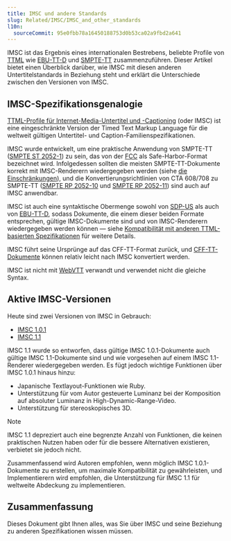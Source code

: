 ```yaml
---
title: IMSC und andere Standards
slug: Related/IMSC/IMSC_and_other_standards
l10n:
  sourceCommit: 95e0fbb78a16450188753d0b53ca02a9fbd2a641
---
```


IMSC ist das Ergebnis eines internationalen Bestrebens, beliebte Profile von [TTML](https://www.w3.org/TR/ttml/) wie [EBU-TT-D](https://tech.ebu.ch/publications/tech3380) und [SMPTE-TT](https://ieeexplore.ieee.org/stamp/stamp.jsp?arnumber=7291854) zusammenzuführen. Dieser Artikel bietet einen Überblick darüber, wie IMSC mit diesen anderen Untertitelstandards in Beziehung steht und erklärt die Unterschiede zwischen den Versionen von IMSC.

## IMSC-Spezifikationsgenalogie

[TTML-Profile für Internet-Media-Untertitel und -Captioning](https://w3c.github.io/imsc/imsc1/spec/ttml-ww-profiles.html) (oder IMSC) ist eine eingeschränkte Version der Timed Text Markup Language für die weltweit gültigen Untertitel- und Caption-Familienspezifikationen.

IMSC wurde entwickelt, um eine praktische Anwendung von SMPTE-TT ([SMPTE ST 2052-1](https://ieeexplore.ieee.org/stamp/stamp.jsp?arnumber=7291854)) zu sein, das von der [FCC](https://www.law.cornell.edu/cfr/text/47/79.103) als Safe-Harbor-Format bezeichnet wird. Infolgedessen sollten die meisten SMPTE-TT-Dokumente korrekt mit IMSC-Renderern wiedergegeben werden (siehe [die Einschränkungen](https://w3c.github.io/imsc/imsc1/spec/ttml-ww-profiles.html#smpte-tt-smpte-st-2052-1)), und die Konvertierungsrichtlinien von CTA 608/708 zu SMPTE-TT ([SMPTE RP 2052-10](https://ieeexplore.ieee.org/stamp/stamp.jsp?arnumber=7289645) und [SMPTE RP 2052-11](https://ieeexplore.ieee.org/stamp/stamp.jsp?arnumber=7290363)) sind auch auf IMSC anwendbar.

IMSC ist auch eine syntaktische Obermenge sowohl von [SDP-US](https://www.w3.org/TR/ttml10-sdp-us/) als auch von [EBU-TT-D](https://tech.ebu.ch/publications/tech3380), sodass Dokumente, die einem dieser beiden Formate entsprechen, gültige IMSC-Dokumente sind und von IMSC-Renderern wiedergegeben werden können — siehe [Kompatibilität mit anderen TTML-basierten Spezifikationen](https://w3c.github.io/imsc/imsc1/spec/ttml-ww-profiles.html#interop-examples) für weitere Details.

IMSC führt seine Ursprünge auf das CFF-TT-Format zurück, und [CFF-TT-Dokumente](https://w3c.github.io/imsc/imsc1/spec/ttml-ww-profiles.html#cff-tt) können relativ leicht nach IMSC konvertiert werden.

IMSC ist nicht mit [WebVTT](https://w3c.github.io/webvtt/) verwandt und verwendet nicht die gleiche Syntax.

## Aktive IMSC-Versionen

Heute sind zwei Versionen von IMSC in Gebrauch:

- [IMSC 1.0.1](https://www.w3.org/TR/ttml-imsc1.0.1/)
- [IMSC 1.1](https://www.w3.org/TR/ttml-imsc1.1/)

IMSC 1.1 wurde so entworfen, dass gültige IMSC 1.0.1-Dokumente auch gültige IMSC 1.1-Dokumente sind und wie vorgesehen auf einem IMSC 1.1-Renderer wiedergegeben werden. Es fügt jedoch wichtige Funktionen über IMSC 1.0.1 hinaus hinzu:

- Japanische Textlayout-Funktionen wie Ruby.
- Unterstützung für vom Autor gesteuerte Luminanz bei der Komposition auf absoluter Luminanz in High-Dynamic-Range-Video.
- Unterstützung für stereoskopisches 3D.

> [!NOTE]
> IMSC 1.1 depreziert auch eine begrenzte Anzahl von Funktionen, die keinen praktischen Nutzen haben oder für die bessere Alternativen existieren, verbietet sie jedoch nicht.

Zusammenfassend wird Autoren empfohlen, wenn möglich IMSC 1.0.1-Dokumente zu erstellen, um maximale Kompatibilität zu gewährleisten, und Implementierern wird empfohlen, die Unterstützung für IMSC 1.1 für weltweite Abdeckung zu implementieren.

## Zusammenfassung

Dieses Dokument gibt Ihnen alles, was Sie über IMSC und seine Beziehung zu anderen Spezifikationen wissen müssen.
